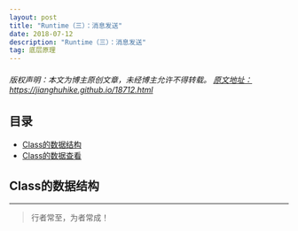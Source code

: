 ```yaml
---
layout: post
title: "Runtime（三）：消息发送"
date: 2018-07-12
description: "Runtime（三）：消息发送"
tag: 底层原理
---
```



<h6>
  版权声明：本文为博主原创文章，未经博主允许不得转载。
  <a target="_blank" href="https://jianghuhike.github.io/18712.html">
  原文地址：https://jianghuhike.github.io/18712.html 
  </a>
</h6>




## 目录

- [Class的数据结构](#content1)   
- [Class的数据查看](#content2)   



<!-- ************************************************ -->
## <a id="content1"></a>Class的数据结构


----------
>  行者常至，为者常成！


